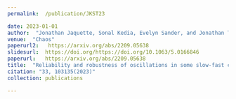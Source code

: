 ```yaml
---
permalink:  /publication/JKST23

date: 2023-01-01
author:  "Jonathan Jaquette, Sonal Kedia, Evelyn Sander, and Jonathan Touboul"
venue:  "Chaos"
paperurl2:   https://arxiv.org/abs/2209.05638
slidesurl:  https://doi.org/https://doi.org/10.1063/5.0166846
paperurl:   https://arxiv.org/abs/2209.05638
title:  "Reliability and robustness of oscillations in some slow-fast chaotic systems"
citation: "33, 103135(2023)"
collection: publications

---
```

